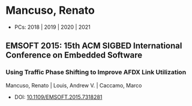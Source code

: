 # Mancuso, Renato

* PCs: 2018 | 2019 | 2020 | 2021

## EMSOFT 2015: 15th ACM SIGBED International Conference on Embedded Software

### Using Traffic Phase Shifting to Improve AFDX Link Utilization
Mancuso, Renato | Louis, Andrew V. | Caccamo, Marco
* DOI: [10.1109/EMSOFT.2015.7318281](https://doi.org/10.1109/EMSOFT.2015.7318281)

